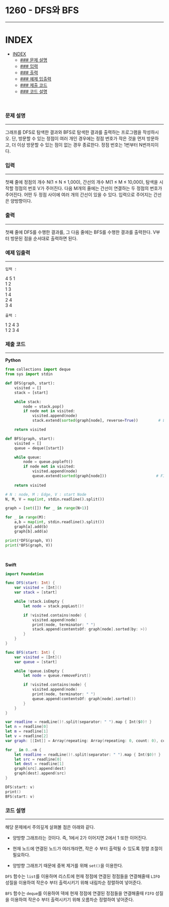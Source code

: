 # 1260 - DFS와 BFS
---

# INDEX
- [INDEX](#index)
  - [### 문제 설명](#h3-id문제-설명-5문제-설명h3)
  - [### 입력](#h3-id입력-1159입력h3)
  - [### 출력](#h3-id출력-1136출력h3)
  - [### 예제 입출력](#h3-id예제-입출력-7예제-입출력h3)
  - [### 제출 코드](#h3-id제출-코드-1102제출-코드h3)
  - [### 코드 설명](#h3-id코드-설명-136코드-설명h3)

<br>

### 문제 설명
---

그래프를 DFS로 탐색한 결과와 BFS로 탐색한 결과를 출력하는 프로그램을 작성하시오. 단, 방문할 수 있는 정점이 여러 개인 경우에는 정점 번호가 작은 것을 먼저 방문하고, 더 이상 방문할 수 있는 점이 없는 경우 종료한다. 정점 번호는 1번부터 N번까지이다.
<br>

### 입력
---
첫째 줄에 정점의 개수 N(1 ≤ N ≤ 1,000), 간선의 개수 M(1 ≤ M ≤ 10,000), 탐색을 시작할 정점의 번호 V가 주어진다. 다음 M개의 줄에는 간선이 연결하는 두 정점의 번호가 주어진다. 어떤 두 정점 사이에 여러 개의 간선이 있을 수 있다. 입력으로 주어지는 간선은 양방향이다.
<br>

### 출력
---
첫째 줄에 DFS를 수행한 결과를, 그 다음 줄에는 BFS를 수행한 결과를 출력한다. V부터 방문된 점을 순서대로 출력하면 된다.
<br>

### 예제 입출력
---

`입력 : `

4 5 1 <br>
1 2<br>
1 3<br>
1 4<br>
2 4<br>
3 4<br>

`출력 :`

1 2 4 3<br>
1 2 3 4
<br>

### 제출 코드
---

**Python**
```python
from collections import deque
from sys import stdin

def DFS(graph, start):
    visited = []
    stack = [start]

    while stack:
        node = stack.pop()
        if node not in visited:
            visited.append(node)
            stack.extend(sorted(graph[node], reverse=True))         # LIFO , 역정렬해서 넣어줘야 작은 수 부터 나옴.

    return visited

def BFS(graph, start):
    visited = []
    queue = deque([start])

    while queue:
        node = queue.popleft()
        if node not in visited:
            visited.append(node)
            queue.extend(sorted(graph[node]))                      # FIFO, 정렬해서 넣어줘야 작은 수 부터 나옴.
    
    return visited

# N : node, M : Edge, V : start Node
N, M, V = map(int, stdin.readline().split())

graph = [set([]) for _ in range(N+1)]

for _ in range(M):
    a,b = map(int, stdin.readline().split())
    graph[a].add(b)
    graph[b].add(a)

print(*DFS(graph, V))
print(*BFS(graph, V))
```
<br>

**Swift**
```swift
import Foundation

func DFS(start: Int) {
    var visited = [Int]()
    var stack = [start]

    while !stack.isEmpty {
        let node = stack.popLast()!

        if !visited.contains(node) {
            visited.append(node)
            print(node, terminator: " ")
            stack.append(contentsOf: graph[node].sorted(by: >))
        }
    }
}

func BFS(start: Int) {
    var visited = [Int]()
    var queue = [start]

    while !queue.isEmpty {
        let node = queue.removeFirst()

        if !visited.contains(node) {
            visited.append(node)
            print(node, terminator: " ")
            queue.append(contentsOf: graph[node].sorted())
        }
    }
}

var readline = readLine()!.split(separator: " ").map { Int($0)! }
let n = readline[0]
let m = readline[1]
let v = readline[2]
var graph: [[Int]] = Array(repeating: Array(repeating: 0, count: 0), count: n + 1)

for _ in 0..<m {
    let readline = readLine()!.split(separator: " ").map { Int($0)! }
    let src = readline[0]
    let dest = readline[1]
    graph[src].append(dest)
    graph[dest].append(src)
}

DFS(start: v)
print()
BFS(start: v)

```

### 코드 설명
---

해당 문제에서 주의깊게 살펴볼 점은 아래와 같다.

- 양방향 그래프라는 것이다.
    즉, 1에서 2가 이어지면 2에서 1 또한 이어진다.
- 현재 노드에 연결된 노드가 여러개라면, 작은 수 부터 출력될 수 있도록 정렬 조절이 필요하다.

- 양방향 그래프기 때문에 중복 제거를 위해 `set()`을 이용한다.

`DFS` 함수는 `list`를 이용하며 리스트에 현재 정점에 연결된 정점들을 연결해줄때 `LIFO` 성질을 이용하여 작은수 부터 출력시키기 위해 내림차순 정렬하여 넣어준다.

`BFS` 함수는 `deque`를 이용하여 덱에 현재 정점에 연결된 정점들을 연결해줄때 `FIFO` 성질을 이용하여 작은수 부터 출력시키기 위해 오름차순 정렬하여 넣어준다.

